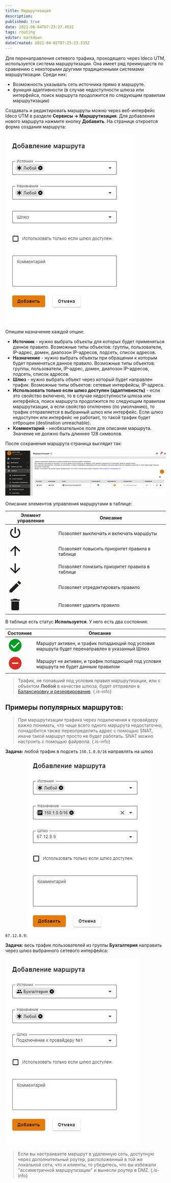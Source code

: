 ```yaml
---
title: Маршрутизация
description: 
published: true
date: 2021-06-04T07:23:27.452Z
tags: routing
editor: markdown
dateCreated: 2021-04-02T07:25:23.535Z
---
```


Для перенаправления сетевого трафика, проходящего через Ideco UTM, используется система маршрутизации. Она имеет ряд преимуществ по сравнению с некоторыми другими традиционными системами маршрутизации. Среди них:

- Возможность указывать сеть источника прямо в маршруте.
- функция адаптивности (в случае недоступности шлюза или интерфейса, поиск маршрута продолжится по следующим правилам маршрутизации)

Создавать и редактировать маршруты можно через веб-интерфейс Ideco UTM в разделе **Сервисы -> Маршрутизация**. Для добавления нового маршрута нажмите кнопку **Добавить**.
На странице откроется форма создания маршрута:

![route_form.png](/route_form.png)

Опишем назначение каждой опции:

- **Источник** - нужно выбрать объекты для которых будет применяться данное правило. Возможные типы объектов: группы, пользователи, IP-адрес, домен, диапозон IP-адресов, подсеть, список адресов.
- **Назначение** - нужно выбрать объекты при обращении к которым будет применяться данное правило. Возможные типы объектов: группы, пользователи, IP-адрес, домен, диапозон IP-адресов, подсеть, список адресов.
- **Шлюз** - нужно выбрать объект через который будет направлен трафик. Возможные типы объектов: сетевые интерфейсы, IP-адреса.
- **Использовать только если шлюз доступен (адаптивность)** - если это свойство включено, то в случае недоступности шлюза или интерфейса, поиск маршрута продолжится по следующим правилам маршрутизации, а если свойство отключено (по умолчанию), то трафик отправляется в выбранный шлюз или интерфейс. Если шлюз недоступен или интерфейс не работает, то такой трафик будет отброшен (destination unreachable).
- **Комментарий** - необязательное поля для описания маршрута. Значение не должно быть длиннее 128 символов.

После сохранения маршрута страница выглядит так:

![route_table.png](/route_table.png)

Описание элементов управления маршрутами в таблице:

| Элемент управление | Описание                                        |
|--------------------|-------------------------------------------------|
|                    ![mdipowerstandby.svg](/настройка/mdipowerstandby.svg)| Позволяет выключать и включать маршруты        |
|                    ![mdiarrowup.svg](/настройка/mdiarrowup.svg)| Позволяет повысить приоритет правила в таблице |
|                    ![mdiarrowdown.svg](/настройка/mdiarrowdown.svg)| Позволяет понизить приоритет правила в таблице |
|                    ![mdipencil.svg](/настройка/mdipencil.svg)| Позволяет отредактировать правило              |
|                    ![mdidelete.svg](/настройка/mdidelete.svg)| Позволяет удалить правило                      |

В таблице есть статус **Используется**. У него есть два состояния:

| Состояние | Описание                                                                                        |
|-----------|-------------------------------------------------------------------------------------------------|
|      ![mdicheckboxmarkedcircle.svg](/настройка/mdicheckboxmarkedcircle.svg)     | Маршрут активен, и трафик попадающий под условия маршрута будет перенаправлен в указанный Шлюз |
|     ![frame.svg](/настройка/frame.svg)      | Маршрут не активен, и трафик попадающий под условия маршрута не будет данным правилом          |

> Трафик, не попавший под условия правил маршрутизации, или с объектом **Любой** в качестве шлюза, будет отправлен в [Балансировку и резервирование](/Настройка/Подключение-к-провайдеру/Одновременное-подключение-к-нескольким-провайдерам).
{.is-info}


## Примеры популярных маршрутов:

> При маршрутизации трафика через подключения к провайдеру важно понимать, что чаще всего одного маршрута недостаточно, понадобится также переопределить адрес с помощью SNAT,
иначе такой маршрут просто не будет работать. SNAT можно настроить с помощью файрвола.
{.is-info}


**Задача:** любой трафик в подсеть `150.1.0.0/16` направлять на шлюз `67.12.8.9`:
![route_123.png](/настройка/route_123.png)

**Задача:** весь трафик пользователей из группы **Бухгалтерия** направить через шлюз выбранного сетевого интерфейса:

![route_12345.png](/настройка/route_12345.png)

> Если вы настраиваете маршрут в удаленную сеть, доступную через дополнительный роутер, расположенный в той же локальной сети, что и клиенты, то убедитесь, что вы избежали "ассиметричной маршрутизации" и вынесли роутер в DMZ.
{.is-info}
